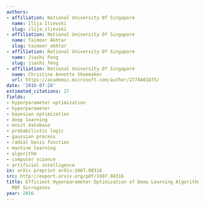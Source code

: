```yaml
---
authors:
- affiliation: National University Of Singapore
  name: Ilija Ilievski
  slug: ilija_ilievski
- affiliation: National University Of Singapore
  name: Taimoor Akhtar
  slug: taimoor_akhtar
- affiliation: National University Of Singapore
  name: Jiashi Feng
  slug: jiashi_feng
- affiliation: National University Of Singapore
  name: Christine Annette Shoemaker
  url: https://academic.microsoft.com/author/2778401875/
date: '2016-07-28'
estimated_citations: 27
fields:
- hyperparameter optimization
- hyperparameter
- bayesian optimization
- deep learning
- mnist database
- probabilistic logic
- gaussian process
- radial basis function
- machine learning
- algorithm
- computer science
- artificial intelligence
in: arXiv preprint arXiv:1607.08316
src: http://export.arxiv.org/pdf/1607.08316
title: Efficient Hyperparameter Optimization of Deep Learning Algorithms Using Deterministic
  RBF Surrogates
year: 2016
---
```

